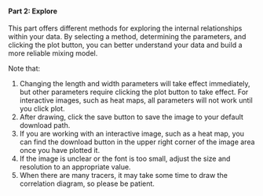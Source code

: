 #### Part 2: Explore

This part offers different methods for exploring the internal relationships within your data. By selecting a method, determining the parameters, and clicking the plot button, you can better understand your data and build a more reliable mixing model. 

Note that:

1. Changing the length and width parameters will take effect immediately, but other parameters require clicking the plot button to take effect. For interactive images, such as heat maps, all parameters will not work until you click plot. 
2. After drawing, click the save button to save the image to your default download path. 
3. If you are working with an interactive image, such as a heat map, you can find the download button in the upper right corner of the image area once you have plotted it.
4. If the image is unclear or the font is too small, adjust the size and resolution to an appropriate value. 
5. When there are many tracers, it may take some time to draw the correlation diagram, so please be patient.



